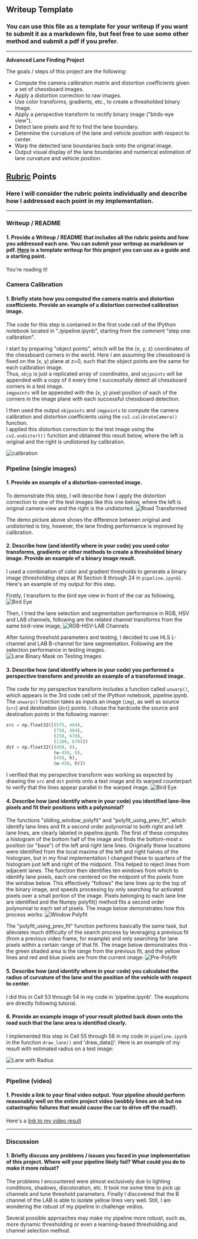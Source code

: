 ## Writeup Template

### You can use this file as a template for your writeup if you want to submit it as a markdown file, but feel free to use some other method and submit a pdf if you prefer.

---

**Advanced Lane Finding Project**

The goals / steps of this project are the following:

* Compute the camera calibration matrix and distortion coefficients given a set of chessboard images.
* Apply a distortion correction to raw images.
* Use color transforms, gradients, etc., to create a thresholded binary image.
* Apply a perspective transform to rectify binary image ("birds-eye view").
* Detect lane pixels and fit to find the lane boundary.
* Determine the curvature of the lane and vehicle position with respect to center.
* Warp the detected lane boundaries back onto the original image.
* Output visual display of the lane boundaries and numerical estimation of lane curvature and vehicle position.

[//]: # (Image References)

[image1]: ./output_images/writeup_calibration.png "Calibration"
[image2]: ./output_images/writeup_calibration_test2.png "Road Transformed"
[image3]: ./output_images/bird-eye.png "Bird Eye"
[image4]: ./output_images/channels.png "RGB-HSL-LAB Channels"
[image5]: ./output_images/lanes_tests.png "Lanes in Test Images"
[image6]: ./output_images/window_polyfit.png "Window Polyfit"
[image7]: ./output_images/window_prefit.png "Pre-Polyfit"
[image8]: ./output_images/draw_data.png "Draw with Radius"
[video1]: ./project_video.mp4 "Video"

## [Rubric](https://review.udacity.com/#!/rubrics/571/view) Points

### Here I will consider the rubric points individually and describe how I addressed each point in my implementation.  

---

### Writeup / README

#### 1. Provide a Writeup / README that includes all the rubric points and how you addressed each one.  You can submit your writeup as markdown or pdf.  [Here](https://github.com/udacity/CarND-Advanced-Lane-Lines/blob/master/writeup_template.md) is a template writeup for this project you can use as a guide and a starting point.  

You're reading it!

### Camera Calibration

#### 1. Briefly state how you computed the camera matrix and distortion coefficients. Provide an example of a distortion corrected calibration image.

The code for this step is contained in the first code cell of the IPython notebook located in "./pipeline.ipynb", starting from the comment "step one: calibration". 

I start by preparing "object points", which will be the (x, y, z) coordinates of the chessboard corners in the world. 
Here I am assuming the chessboard is fixed on the (x, y) plane at z=0, such that the object points are the same for each calibration image.  
Thus, `objp` is just a replicated array of coordinates, and `objpoints` will be appended with a copy of it every time I successfully detect all chessboard corners in a test image.  
`imgpoints` will be appended with the (x, y) pixel position of each of the corners in the image plane with each successful chessboard detection.  

I then used the output `objpoints` and `imgpoints` to compute the camera calibration and distortion coefficients using the `cv2.calibrateCamera()` function.  
I applied this distortion correction to the test image using the `cv2.undistort()` function and obtained this result below, where the left is original and the right is undistored by calibration.

![calibration][image1]

### Pipeline (single images)

#### 1. Provide an example of a distortion-corrected image.

To demonstrate this step, I will describe how I apply the distortion correction to one of the test images like this one below, where the left is original camera view and the right is the undistorted.
![Road Transformed][image2]

The demo picture above shows the difference between original and undistorted is tiny, however, the lane finding performance is improved by calibration.

#### 2. Describe how (and identify where in your code) you used color transforms, gradients or other methods to create a thresholded binary image.  Provide an example of a binary image result.

I used a combination of color and gradient thresholds to generate a binary image (thresholding steps at IN Section 8 through 24 in `pipeline.ipynb`).  Here's an example of my output for this step.  

Firstly, I transform to the bird eye view in front of the car as following,
![Bird Eye][image3]

Then, I tried the lane selection and segmentation performance in RGB, HSV and LAB channels, following are the related channel transforms from the same bird-view image,
![RGB-HSV-LAB Channels][image4]

After tuning threshold parameters and testing, I decided to use HLS L-channel and LAB B-channel for lane segmentation.
Following are the selection performance in testing images.
![Lane Binary Mask on Testing Images][image5]

#### 3. Describe how (and identify where in your code) you performed a perspective transform and provide an example of a transformed image.

The code for my perspective transform includes a function called `unwarp()`, which appears in the 3rd code cell of the IPython notebook, pipeline.ipynb.  The `unwarp()` function takes as inputs an image (`img`), as well as source (`src`) and destination (`dst`) points.  I chose the hardcode the source and destination points in the following manner:

```python
src = np.float32([(575, 464),
                  (750, 464), 
                  (258, 670), 
                  (1100, 670)])
dst = np.float32([(450, 0),
                  (w-450, 0),
                  (450, h),
                  (w-450, h)])
```


I verified that my perspective transform was working as expected by drawing the `src` and `dst` points onto a test image and its warped counterpart to verify that the lines appear parallel in the warped image.
![Bird Eye][image3]

#### 4. Describe how (and identify where in your code) you identified lane-line pixels and fit their positions with a polynomial?

The functions "sliding_window_polyfit" and "polyfit_using_prev_fit", which identify lane lines and fit a second order polynomial to both right and left lane lines, are clearly labeled in pipeline.ipynb. 
The first of these computes a histogram of the bottom half of the image and finds the bottom-most x position (or "base") of the left and right lane lines. 
Originally these locations were identified from the local maxima of the left and right halves of the histogram, but in my final implementation I changed these to quarters of the histogram just left and right of the midpoint. This helped to reject lines from adjacent lanes. 
The function then identifies ten windows from which to identify lane pixels, each one centered on the midpoint of the pixels from the window below. This effectively "follows" the lane lines up to the top of the binary image, and speeds processing by only searching for activated pixels over a small portion of the image. Pixels belonging to each lane line are identified and the Numpy polyfit() method fits a second order polynomial to each set of pixels. The image below demonstrates how this process works:
![Window Polyfit][image6]

The "polyfit_using_prev_fit" function performs basically the same task, but alleviates much difficulty of the search process by leveraging a previous fit (from a previous video frame, for example) and only searching for lane pixels within a certain range of that fit. The image below demonstrates this - the green shaded area is the range from the previous fit, and the yellow lines and red and blue pixels are from the current image:
![Pre-Polyfit][image7]


#### 5. Describe how (and identify where in your code) you calculated the radius of curvature of the lane and the position of the vehicle with respect to center.

I did this in Cell 53 through 54 in my code in 'pipeline.ipynb'. The euqations are directly following tutorial.

#### 6. Provide an example image of your result plotted back down onto the road such that the lane area is identified clearly.

I implemented this step in Cell 55 through 58 in my code in `pipeline.ipynb` in the function `draw_lane()` and 'draw_data()'.  Here is an example of my result with estimated radius on a test image:

![Lane with Radius][image8]

---

### Pipeline (video)

#### 1. Provide a link to your final video output.  Your pipeline should perform reasonably well on the entire project video (wobbly lines are ok but no catastrophic failures that would cause the car to drive off the road!).

Here's a [link to my video result](./project_video.mp4)

---

### Discussion

#### 1. Briefly discuss any problems / issues you faced in your implementation of this project.  Where will your pipeline likely fail?  What could you do to make it more robust?

The problems I encountered were almost exclusively due to lighting conditions, shadows, discoloration, etc. 
It took me some time to pick up channels and tune threshold parameters. Finally I discovered that the B channel of the LAB is able to isolate yellow lines very well. Still, I am wondering the robust of my pipeline in challenge vedios.

Several possible approaches may make my pipeline more robust, such as, more dynamic thresholding or even a learning-based thresholding and channel selection method.
